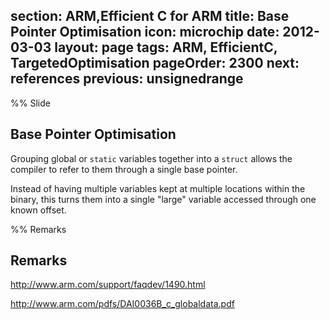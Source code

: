 section: ARM,Efficient C for ARM
title: Base Pointer Optimisation
icon: microchip
date: 2012-03-03
layout: page
tags: ARM, EfficientC, TargetedOptimisation
pageOrder: 2300
next: references
previous: unsignedrange
----

%% Slide

## Base Pointer Optimisation

Grouping global or `static` variables together into a `struct` allows the compiler to refer to them through a single base pointer.

Instead of having multiple variables kept at multiple locations within the binary, this turns them into a single "large" variable accessed through one known offset.

%% Remarks

## Remarks

http://www.arm.com/support/faqdev/1490.html

http://www.arm.com/pdfs/DAI0036B_c_globaldata.pdf
